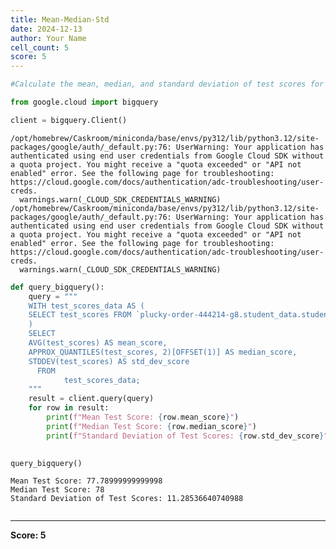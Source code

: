 ```yaml
---
title: Mean-Median-Std
date: 2024-12-13
author: Your Name
cell_count: 5
score: 5
---
```


```python
#Calculate the mean, median, and standard deviation of test scores for the entire class.
```


```python
from google.cloud import bigquery
```


```python
client = bigquery.Client()
```

    /opt/homebrew/Caskroom/miniconda/base/envs/py312/lib/python3.12/site-packages/google/auth/_default.py:76: UserWarning: Your application has authenticated using end user credentials from Google Cloud SDK without a quota project. You might receive a "quota exceeded" or "API not enabled" error. See the following page for troubleshooting: https://cloud.google.com/docs/authentication/adc-troubleshooting/user-creds. 
      warnings.warn(_CLOUD_SDK_CREDENTIALS_WARNING)
    /opt/homebrew/Caskroom/miniconda/base/envs/py312/lib/python3.12/site-packages/google/auth/_default.py:76: UserWarning: Your application has authenticated using end user credentials from Google Cloud SDK without a quota project. You might receive a "quota exceeded" or "API not enabled" error. See the following page for troubleshooting: https://cloud.google.com/docs/authentication/adc-troubleshooting/user-creds. 
      warnings.warn(_CLOUD_SDK_CREDENTIALS_WARNING)



```python
def query_bigquery():
    query = """
    WITH test_scores_data AS (
    SELECT test_scores FROM `plucky-order-444214-g8.student_data.student_data_madhuri` 
    )
    SELECT
    AVG(test_scores) AS mean_score,
    APPROX_QUANTILES(test_scores, 2)[OFFSET(1)] AS median_score,
    STDDEV(test_scores) AS std_dev_score
      FROM
            test_scores_data;
    """
    result = client.query(query)
    for row in result:
        print(f"Mean Test Score: {row.mean_score}")
        print(f"Median Test Score: {row.median_score}")
        print(f"Standard Deviation of Test Scores: {row.std_dev_score}")

    
query_bigquery()
```

    Mean Test Score: 77.78999999999998
    Median Test Score: 78
    Standard Deviation of Test Scores: 11.28536640740988



```python

```


---
**Score: 5**
